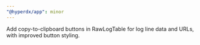 ```yaml
---
"@hyperdx/app": minor
---
```


Add copy-to-clipboard buttons in RawLogTable for log line data and URLs, with improved button styling.
